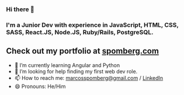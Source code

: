 ### Hi there 👋

### I'm a Junior Dev with experience in JavaScript, HTML, CSS, SASS, React.JS, Node.JS, Ruby/Rails, PostgreSQL.

## Check out my portfolio at [spomberg.com](https://spomberg.com)

- 🌱 I’m currently learning Angular and Python
- 🤔 I’m looking for help finding my first web dev role.
- 📫 How to reach me: marcosspomberg@gmail.com / [LinkedIn](https://www.linkedin.com/in/marcos-spomberg)
- 😄 Pronouns: He/Him
